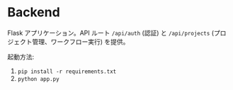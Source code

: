 # Backend

Flask アプリケーション。API ルート `/api/auth` (認証) と `/api/projects` (プロジェクト管理、ワークフロー実行) を提供。

起動方法:
1. `pip install -r requirements.txt`
2. `python app.py`
